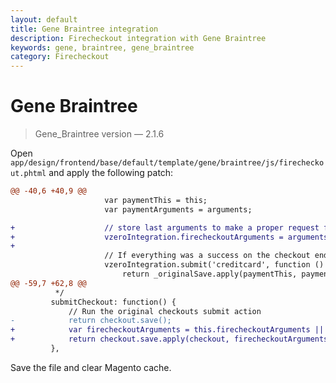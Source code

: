 ```yaml
---
layout: default
title: Gene Braintree integration
description: Firecheckout integration with Gene Braintree
keywords: gene, braintree, gene_braintree
category: Firecheckout
---
```


# Gene Braintree

> Gene_Braintree version — 2.1.6

Open `app/design/frontend/base/default/template/gene/braintree/js/firecheckout.phtml`
and apply the following patch:

```diff
@@ -40,6 +40,9 @@
                     var paymentThis = this;
                     var paymentArguments = arguments;

+                    // store last arguments to make a proper request from submitCheckout method
+                    vzeroIntegration.firecheckoutArguments = arguments;
+
                     // If everything was a success on the checkout end, let's submit the vZero integration
                     vzeroIntegration.submit('creditcard', function () {
                         return _originalSave.apply(paymentThis, paymentArguments);
@@ -59,7 +62,8 @@
          */
         submitCheckout: function() {
             // Run the original checkouts submit action
-            return checkout.save();
+            var firecheckoutArguments = this.firecheckoutArguments || [];
+            return checkout.save.apply(checkout, firecheckoutArguments);
         },
```

Save the file and clear Magento cache.

